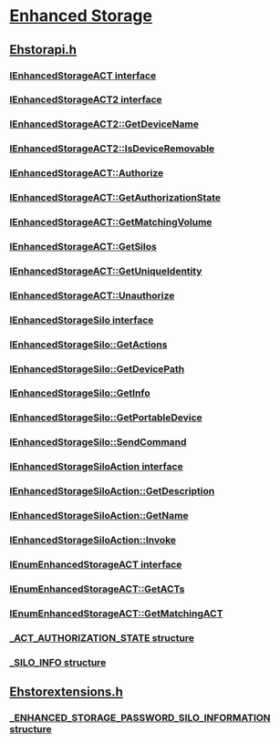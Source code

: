 # [Enhanced Storage](index.md)
## [Ehstorapi.h](../ehstorapi/index.md)
### [IEnhancedStorageACT interface](../ehstorapi/nn-ehstorapi-ienhancedstorageact.md)
### [IEnhancedStorageACT2 interface](../ehstorapi/nn-ehstorapi-ienhancedstorageact2.md)
### [IEnhancedStorageACT2::GetDeviceName](../ehstorapi/nf-ehstorapi-ienhancedstorageact2-getdevicename.md)
### [IEnhancedStorageACT2::IsDeviceRemovable](../ehstorapi/nf-ehstorapi-ienhancedstorageact2-isdeviceremovable.md)
### [IEnhancedStorageACT::Authorize](../ehstorapi/nf-ehstorapi-ienhancedstorageact-authorize.md)
### [IEnhancedStorageACT::GetAuthorizationState](../ehstorapi/nf-ehstorapi-ienhancedstorageact-getauthorizationstate.md)
### [IEnhancedStorageACT::GetMatchingVolume](../ehstorapi/nf-ehstorapi-ienhancedstorageact-getmatchingvolume.md)
### [IEnhancedStorageACT::GetSilos](../ehstorapi/nf-ehstorapi-ienhancedstorageact-getsilos.md)
### [IEnhancedStorageACT::GetUniqueIdentity](../ehstorapi/nf-ehstorapi-ienhancedstorageact-getuniqueidentity.md)
### [IEnhancedStorageACT::Unauthorize](../ehstorapi/nf-ehstorapi-ienhancedstorageact-unauthorize.md)
### [IEnhancedStorageSilo interface](../ehstorapi/nn-ehstorapi-ienhancedstoragesilo.md)
### [IEnhancedStorageSilo::GetActions](../ehstorapi/nf-ehstorapi-ienhancedstoragesilo-getactions.md)
### [IEnhancedStorageSilo::GetDevicePath](../ehstorapi/nf-ehstorapi-ienhancedstoragesilo-getdevicepath.md)
### [IEnhancedStorageSilo::GetInfo](../ehstorapi/nf-ehstorapi-ienhancedstoragesilo-getinfo.md)
### [IEnhancedStorageSilo::GetPortableDevice](../ehstorapi/nf-ehstorapi-ienhancedstoragesilo-getportabledevice.md)
### [IEnhancedStorageSilo::SendCommand](../ehstorapi/nf-ehstorapi-ienhancedstoragesilo-sendcommand.md)
### [IEnhancedStorageSiloAction interface](../ehstorapi/nn-ehstorapi-ienhancedstoragesiloaction.md)
### [IEnhancedStorageSiloAction::GetDescription](../ehstorapi/nf-ehstorapi-ienhancedstoragesiloaction-getdescription.md)
### [IEnhancedStorageSiloAction::GetName](../ehstorapi/nf-ehstorapi-ienhancedstoragesiloaction-getname.md)
### [IEnhancedStorageSiloAction::Invoke](../ehstorapi/nf-ehstorapi-ienhancedstoragesiloaction-invoke.md)
### [IEnumEnhancedStorageACT interface](../ehstorapi/nn-ehstorapi-ienumenhancedstorageact.md)
### [IEnumEnhancedStorageACT::GetACTs](../ehstorapi/nf-ehstorapi-ienumenhancedstorageact-getacts.md)
### [IEnumEnhancedStorageACT::GetMatchingACT](../ehstorapi/nf-ehstorapi-ienumenhancedstorageact-getmatchingact.md)
### [_ACT_AUTHORIZATION_STATE structure](../ehstorapi/ns-ehstorapi-_act_authorization_state.md)
### [_SILO_INFO structure](../ehstorapi/ns-ehstorapi-_silo_info.md)
## [Ehstorextensions.h](../ehstorextensions/index.md)
### [_ENHANCED_STORAGE_PASSWORD_SILO_INFORMATION structure](../ehstorextensions/ns-ehstorextensions-_enhanced_storage_password_silo_information.md)
